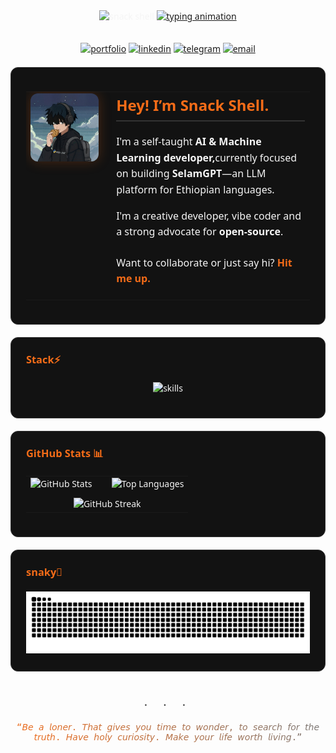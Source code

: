 <div align="center" style="font-family: 'Segoe UI', 'Helvetica Neue', 'Arial', sans-serif; color: #F5F5F5;">

  <img src="https://capsule-render.vercel.app/api?type=transparent&fontColor=f46c18&fontSize=70&fontAlignY=45&text=SNACK%20SHELL&stroke=f46c18&strokeWidth=2&height=180&animation=scaleIn" alt="snack shell"/>

  <a href="https://git.io/typing-svg">
    <img src="https://readme-typing-svg.demolab.com?font=JetBrains+Mono&size=24&duration=2500&pause=1000&color=f46c18&center=true&vCenter=true&width=700&lines=AI%20and%20ML%20Engineer;Building%20SelamGPT%20%7C%20Amharic%20LLM" alt="typing animation"/>
  </a>
  <br><br>

  <p>
    <a href="https://snackshell.work"><img src="https://img.shields.io/badge/snackshell.work-121212?style=for-the-badge&logo=vercel&logoColor=f46c18" alt="portfolio"></a>
    <a href="https://linkedin.com/in/snackshell"><img src="https://img.shields.io/badge/LinkedIn-121212?style=for-the-badge&logo=linkedin&logoColor=f46c18" alt="linkedin"></a>
    <a href="https://t.me/snackshell"><img src="https://img.shields.io/badge/Telegram-121212?style=for-the-badge&logo=telegram&logoColor=f46c18" alt="telegram"></a>
    <a href="mailto:hello@snackshell.work"><img src="https://img.shields.io/badge/Email-121212?style=for-the-badge&logo=gmail&logoColor=f46c18" alt="email"></a>
  </p>

  <div style="background-color: #121212; border-radius: 12px; border: 1px solid #333; padding: 24px; max-width: 900px; margin: 20px auto; box-sizing: border-box; text-align: left;">
    <table border="0" cellpadding="0" cellspacing="0" width="100%">
      <tr>
        <td width="30%" valign="top" align="center" style="padding-right: 20px;">
          <img src="snackshell-logo.jpg"
               width="200"
               style="border-radius:12px; box-shadow:0 0 20px #f46c1840;"
               alt="Snack Shell Profile"/>
        </td>
        <td width="70%" valign="top" style="color: #F5F5F5; font-size: 16px; line-height: 1.6;">
          <h2 style="color:#f46c18; margin-top: 0; padding-bottom: 5px; border-bottom: 2px solid #333;">
            Hey! I’m Snack Shell.
          </h2>
          <p style="margin-bottom: 16px;">
            I'm a self-taught <strong>AI & Machine Learning developer,</strong>currently focused on building <strong>SelamGPT</strong>—an LLM platform for Ethiopian languages.
          </p>
          <p style="margin-bottom: 16px;">
            I'm a creative developer, vibe coder and a strong advocate for <strong>open-source</strong>.
          </p>
          <p style="margin-top: 24px;">
            Want to collaborate or just say hi? <a href="mailto:hello@snackshell.work" style="color: #f46c18; text-decoration:none; font-weight:bold;">Hit me up.</a>
          </p>
        </td>
      </tr>
    </table>
  </div>

  <div style="background-color: #121212; border-radius: 12px; border: 1px solid #333; padding: 24px; max-width: 900px; margin: 20px auto; box-sizing: border-box; text-align: left;">
    <h3 style="color:#f46c18; margin-top:0; margin-bottom: 20px;">Stack⚡</h3>
    <p align="center">
      <img src="https://skillicons.dev/icons?i=py,fastapi,js,ts,react,nextjs,nodejs,docker,supabase,firebase&perline=10&theme=dark" alt="skills" />
    </p>
  </div>

  <div style="background-color: #121212; border-radius: 12px; border: 1px solid #333; padding: 24px; max-width: 900px; margin: 20px auto; box-sizing: border-box; text-align: left;">
    <h3 style="color:#f46c18; margin-top:0; margin-bottom: 20px;">GitHub Stats 📊</h3>
    <table border="0" cellpadding="10" cellspacing="0" width="100%">
      <tr>
        <td valign="top" width="50%">
          <img src="https://github-readme-stats.vercel.app/api?username=snackshell&show_icons=true&theme=vue-dark&hide_border=true&include_all_commits=true&count_private=true" alt="GitHub Stats" width="100%"/>
        </td>
        <td valign="top" width="50%">
          <img src="https://github-readme-stats.vercel.app/api/top-langs/?username=snackshell&layout=compact&theme=vue-dark&hide_border=true&langs_count=10" alt="Top Languages" width="100%"/>
        </td>
      </tr>
      <tr>
        <td colspan="2" align="center" style="padding-top: 10px;">
          <img width="100%" src="https://streak-stats.demolab.com/?user=snackshell&theme=github-dark&hide_border=true" alt="GitHub Streak"/>
        </td>
      </tr>
    </table>
  </div>

  <div style="background-color: #121212; border-radius: 12px; border: 1px solid #333; padding: 24px; max-width: 900px; margin: 20px auto; box-sizing: border-box; text-align: left;">
    <h3 style="color:#f46c18; margin-top:0; margin-bottom: 20px;">snaky🐍</h3>
    <p align="center" style="margin-bottom: 0;">
      <img src="https://raw.githubusercontent.com/snackshell/snackshell/output/github-contribution-grid-snake-dark.svg" alt="Snake animation" style="max-width: 100%;">
    </p>
  </div>

  <p style="color: #444; font-size: 20px; margin-top: 40px; margin-bottom: 10px; letter-spacing: 10px;">
    · · ·
  </p>
  <p style="font-family: 'JetBrains Mono', monospace; font-size: 14px; margin-bottom: 40px; background: -webkit-linear-gradient(45deg, #f46c18, #777); -webkit-background-clip: text; -webkit-text-fill-color: transparent; font-weight: 500;">
   “𝘉𝘦 𝘢 𝘭𝘰𝘯𝘦𝘳. 𝘛𝘩𝘢𝘵 𝘨𝘪𝘷𝘦𝘴 𝘺𝘰𝘶 𝘵𝘪𝘮𝘦 𝘵𝘰 𝘸𝘰𝘯𝘥𝘦𝘳, 𝘵𝘰 𝘴𝘦𝘢𝘳𝘤𝘩 𝘧𝘰𝘳 𝘵𝘩𝘦 𝘵𝘳𝘶𝘵𝘩. 𝘏𝘢𝘷𝘦 𝘩𝘰𝘭𝘺 𝘤𝘶𝘳𝘪𝘰𝘴𝘪𝘵𝘺. 𝘔𝘢𝘬𝘦 𝘺𝘰𝘶𝘳 𝘭𝘪𝘧𝘦 𝘸𝘰𝘳𝘵𝘩 𝘭𝘪𝘷𝘪𝘯𝘨.”
  </p>

</div>
